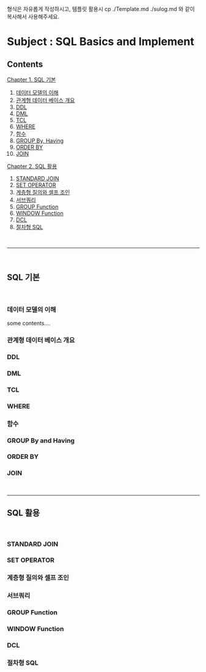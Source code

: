 <p>
형식은 자유롭게 작성하시고, 템플릿 활용시 cp ./Template.md ./sulog.md 와 같이 복사해서 사용해주세요. 
</p>

# Subject : SQL Basics and Implement


Contents
---

[Chapter 1. SQL 기본](#sql-기본)
  1.  [데이터 모델의 이해](#데이터-모델의-이해)
  2. [관계형 데이터 베이스 개요](#관계형-데이터-베이스-개요)
  3. [DDL](#ddl)
  4. [DML](#dml)
  5. [TCL](#tcl)
  6. [WHERE](#where)
  7. [함수](#함수)
  8. [GROUP By, Having](#group-by-and-having)
  9. [ORDER BY](#order-by)
  10. [JOIN](#join)

[Chapter 2. SQL 활용](#sql-활용)
  1. [STANDARD JOIN](#standard-join)
  2. [SET OPERATOR](#set-operator)
  3. [계층형 질의와 셀프 조인](#계층형-질의와-셀프-조인)
  4. [서브쿼리](#서브쿼리)
  5. [GROUP Function](#group-function)
  6. [WINDOW Function](#window-function)
  7. [DCL](#dcl)
  8. [절차형 SQL](#절차형-sql)


<br>

---
<br>

## SQL 기본
<br>

### 데이터 모델의 이해

some contents....

### 관계형 데이터 베이스 개요

### DDL

### DML

### TCL

### WHERE

### 함수

### GROUP By and Having

### ORDER BY

### JOIN

<br>

---
## SQL 활용
<br>

### STANDARD JOIN

### SET OPERATOR

### 계층형 질의와 셀프 조인

### 서브쿼리

### GROUP Function

### WINDOW Function

### DCL

### 절차형 SQL
